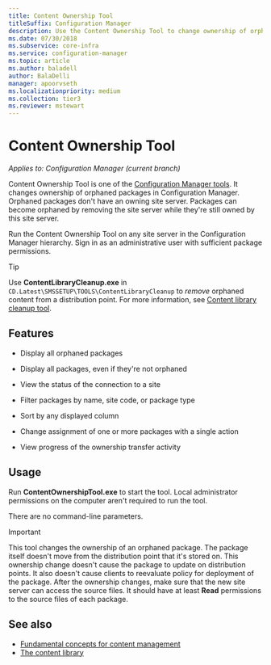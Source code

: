 ```yaml
---
title: Content Ownership Tool
titleSuffix: Configuration Manager
description: Use the Content Ownership Tool to change ownership of orphaned packages in Configuration Manager.
ms.date: 07/30/2018
ms.subservice: core-infra
ms.service: configuration-manager
ms.topic: article
ms.author: baladell
author: BalaDelli
manager: apoorvseth
ms.localizationpriority: medium
ms.collection: tier3
ms.reviewer: mstewart
---
```


# Content Ownership Tool

*Applies to: Configuration Manager (current branch)*

Content Ownership Tool is one of the [Configuration Manager tools](tools.md). It changes ownership of orphaned packages in Configuration Manager. Orphaned packages don't have an owning site server. Packages can become orphaned by removing the site server while they're still owned by this site server.

Run the Content Ownership Tool on any site server in the Configuration Manager hierarchy. Sign in as an administrative user with sufficient package permissions.

> [!Tip]
> Use **ContentLibraryCleanup.exe** in `CD.Latest\SMSSETUP\TOOLS\ContentLibraryCleanup` to *remove* orphaned content from a distribution point. For more information, see [Content library cleanup tool](../plan-design/hierarchy/content-library-cleanup-tool.md).



## Features

- Display all orphaned packages

- Display all packages, even if they're not orphaned

- View the status of the connection to a site

- Filter packages by name, site code, or package type

- Sort by any displayed column

- Change assignment of one or more packages with a single action

- View progress of the ownership transfer activity



## Usage

Run **ContentOwnershipTool.exe** to start the tool. Local administrator permissions on the computer aren't required to run the tool.

There are no command-line parameters.

> [!Important]
> This tool changes the ownership of an orphaned package. The package itself doesn't move from the distribution point that it's stored on. This ownership change doesn't cause the package to update on distribution points. It also doesn't cause clients to reevaluate policy for deployment of the package. After the ownership changes, make sure that the new site server can access the source files. It should have at least **Read** permissions to the source files of each package.



## See also

- [Fundamental concepts for content management](../plan-design/hierarchy/fundamental-concepts-for-content-management.md)
- [The content library](../plan-design/hierarchy/the-content-library.md)
